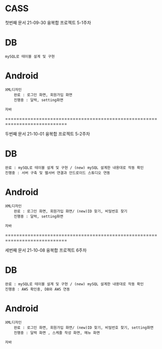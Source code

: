 # CASS

첫번째 문서
21-09-30 융복합 프로젝트 5-1주차

# DB
    mySQL로 테이블 설계 및 구현


# Android
    XML디자인
        완료 : 로그인 화면, 회원가입 화면
        진행중 : 달력, setting화면

    자바

============================================================================

두번째 문서
21-10-01 융복합 프로젝트 5-2주차

# DB
    완료 : mySQL로 테이블 설계 및 구현 / (new) mySQL 설계한 내용대로 작동 확인
    진행중 : 서버 구축 및 웹서버 연결과 안드로이드 스튜디오 연동


# Android
    XML디자인
        완료 : 로그인 화면, 회원가입 화면/ (new)ID 찾기, 비밀번호 찾기
        진행중 : 달력, setting화면

    자바

============================================================================

세번째 문서
21-10-08 융복합 프로젝트 6주차

# DB
    완료 : mySQL로 테이블 설계 및 구현 / (new) mySQL 설계한 내용대로 작동 확인
    진행중 : AWS 확인중, DB와 AWS 연동


# Android
    XML디자인
        완료 : 로그인 화면, 회원가입 화면/ (new)ID 찾기, 비밀번호 찾기, setting화면
        진행중 : 달력 화면 , 스케줄 작성 화면, 메뉴 화면

    자바






    